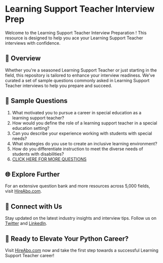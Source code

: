 # Learning Support Teacher Interview Prep

Welcome to the Learning Support Teacher Interview Preparation ! This resource is designed to help you ace your Learning Support Teacher interviews with confidence.

## 🚀 Overview

Whether you're a seasoned Learning Support Teacher or just starting in the field, this repository is tailored to enhance your interview readiness. We've curated a set of sample questions commonly asked in Learning Support Teacher interviews to help you prepare and succeed.

## 📝 Sample Questions

1. What motivated you to pursue a career in special education as a learning support teacher?
2. How would you define the role of a learning support teacher in a special education setting?
3. Can you describe your experience working with students with special needs?
4. What strategies do you use to create an inclusive learning environment?
5. How do you differentiate instruction to meet the diverse needs of students with disabilities?
6. [CLICK HERE FOR MORE QUESTIONS](https://hireabo.com/job/4_3_13/Learning%20Support%20Teacher)

## 🌐 Explore Further

For an extensive question bank and more resources across 5,000 fields, visit [HireAbo.com](https://www.hireabo.com).

## 📱 Connect with Us

Stay updated on the latest industry insights and interview tips. Follow us on [Twitter](https://twitter.com/hireabo) and [LinkedIn](https://www.linkedin.com/in/hire-abo-3609972a8/).

## 🚀 Ready to Elevate Your Python Career?

Visit [HireAbo.com](https://www.hireabo.com) now and take the first step towards a successful Learning Support Teacher career!